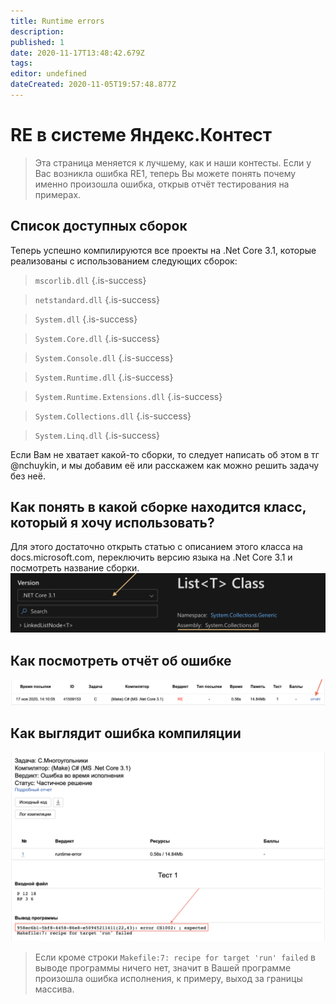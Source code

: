 ```yaml
---
title: Runtime errors
description: 
published: 1
date: 2020-11-17T13:48:42.679Z
tags: 
editor: undefined
dateCreated: 2020-11-05T19:57:48.877Z
---
```


# RE в системе Яндекс.Контест

> Эта страница меняется к лучшему, как и наши контесты. 
Если у Вас возникла ошибка RE1, теперь Вы можете понять почему именно произошла ошибка, открыв отчёт тестирования на примерах.

## Список доступных сборок
Теперь успешно компилируются все проекты на .Net Core 3.1, которые реализованы с использованием следующих сборок:

> `mscorlib.dll`
{.is-success}

> `netstandard.dll`
{.is-success}

> `System.dll`
{.is-success}

> `System.Core.dll`
{.is-success}

> `System.Console.dll`
{.is-success}

> `System.Runtime.dll`
{.is-success}

> `System.Runtime.Extensions.dll`
{.is-success}

> `System.Collections.dll`
{.is-success}

> `System.Linq.dll`
{.is-success}

Если Вам не хватает какой-то сборки, то следует написать об этом в тг @nchuykin, и мы добавим её или расскажем как можно решить задачу без неё.

## Как понять в какой сборке находится класс, который я хочу использовать?
Для этого достаточно открыть статью с описанием этого класса на docs.microsoft.com, переключить версию языка на .Net Core 3.1 и посмотреть название сборки.
![assembly_docs_microsoft.png](/assembly_docs_microsoft.png)

## Как посмотреть отчёт об ошибке
![report1.png](/report1.png)

## Как выглядит ошибка компиляции
![report2.png](/report2.png)

> Если кроме строки `Makefile:7: recipe for target 'run' failed` в выводе программы ничего нет, значит в Вашей программе произошла ошибка исполнения, к примеру, выход за границы массива.
